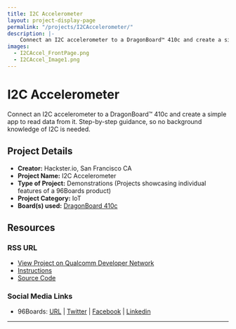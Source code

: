```yaml
---
title: I2C Accelerometer
layout: project-display-page
permalink: "/projects/I2CAccelerometer/"
description: |-
    Connect an I2C accelerometer to a DragonBoard™ 410c and create a simple app to read data from it. Step-by-step guidance, so no background knowledge of I2C is needed.
images:
  - I2CAccel_FrontPage.png
  - I2CAccel_Image1.png
---
```

# I2C Accelerometer

Connect an I2C accelerometer to a DragonBoard™ 410c and create a simple app to read data from it. Step-by-step guidance, so no background knowledge of I2C is needed.

## Project Details

- **Creator:** Hackster.io, San Francisco CA
- **Project Name:** I2C Accelerometer
- **Type of Project:** Demonstrations (Projects showcasing individual features of a 96Boards product)
- **Project Category:** IoT
- **Board(s) used:** [DragonBoard 410c](https://www.96boards.org/product/dragonboard410c/)

## Resources

### RSS URL

- [View Project on Qualcomm Developer Network](https://developer.qualcomm.com/project/i2c-accelerometer)
- [Instructions](https://www.hackster.io/4360/i2c-accelerometer-564b34?offset=0&ref=search&ref_id=dragonboard)
- [Source Code](https://github.com/ms-iot/samples/view/develop.zip)

### Social Media Links

- 96Boards: [URL](https://www.96boards.org/) &#124; [Twitter](https://twitter.com/96boards) &#124; [Facebook](https://www.facebook.com/96Boards) &#124; [Linkedin](https://www.linkedin.com/showcase/6637095/)


***
